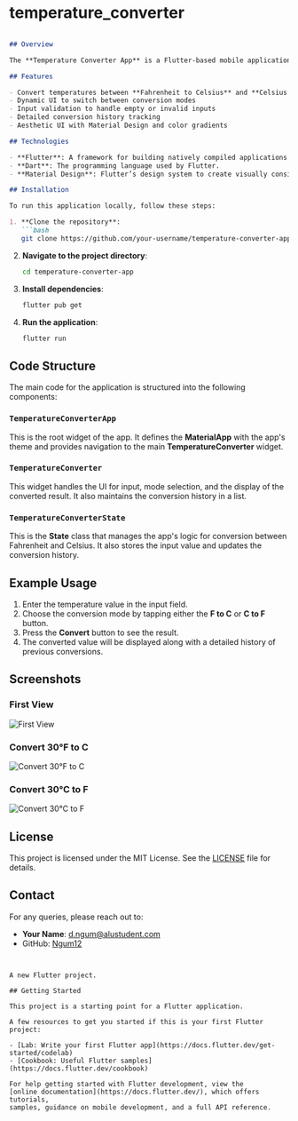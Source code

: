 # temperature_converter

```markdown

## Overview

The **Temperature Converter App** is a Flutter-based mobile application that allows users to convert temperatures between Fahrenheit and Celsius. The app provides a simple and user-friendly interface to enter a temperature value and switch between conversion modes.

## Features

- Convert temperatures between **Fahrenheit to Celsius** and **Celsius to Fahrenheit**
- Dynamic UI to switch between conversion modes
- Input validation to handle empty or invalid inputs
- Detailed conversion history tracking
- Aesthetic UI with Material Design and color gradients

## Technologies

- **Flutter**: A framework for building natively compiled applications for mobile from a single codebase.
- **Dart**: The programming language used by Flutter.
- **Material Design**: Flutter’s design system to create visually consistent UIs across platforms.

## Installation

To run this application locally, follow these steps:

1. **Clone the repository**:
   ```bash
   git clone https://github.com/your-username/temperature-converter-app.git
   ```
2. **Navigate to the project directory**:
   ```bash
   cd temperature-converter-app
   ```
3. **Install dependencies**:
   ```bash
   flutter pub get
   ```
4. **Run the application**:
   ```bash
   flutter run
   ```

## Code Structure

The main code for the application is structured into the following components:

### `TemperatureConverterApp`

This is the root widget of the app. It defines the **MaterialApp** with the app's theme and provides navigation to the main **TemperatureConverter** widget.

### `TemperatureConverter`

This widget handles the UI for input, mode selection, and the display of the converted result. It also maintains the conversion history in a list.

### `TemperatureConverterState`

This is the **State** class that manages the app's logic for conversion between Fahrenheit and Celsius. It also stores the input value and updates the conversion history.

## Example Usage

1. Enter the temperature value in the input field.
2. Choose the conversion mode by tapping either the **F to C** or **C to F** button.
3. Press the **Convert** button to see the result.
4. The converted value will be displayed along with a detailed history of previous conversions.

## Screenshots

### First View
![First View](https://github.com/Ngum12/Temperature_Conversion-app/raw/master/First%20view.png)

### Convert 30°F to C
![Convert 30°F to C](https://github.com/Ngum12/Temperature_Conversion-app/raw/master/Convert%2030F%20to%20C.png)

### Convert 30°C to F
![Convert 30°C to F](https://github.com/Ngum12/Temperature_Conversion-app/raw/master/convert%2030%20C%20to%20F.png)


## License

This project is licensed under the MIT License. See the [LICENSE](LICENSE) file for details.

## Contact

For any queries, please reach out to:

- **Your Name**: [d.ngum@alustudent.com](mailto:your-email@example.com)
- GitHub: [Ngum12](https://github.com/your-github-username)
```


A new Flutter project.

## Getting Started

This project is a starting point for a Flutter application.

A few resources to get you started if this is your first Flutter project:

- [Lab: Write your first Flutter app](https://docs.flutter.dev/get-started/codelab)
- [Cookbook: Useful Flutter samples](https://docs.flutter.dev/cookbook)

For help getting started with Flutter development, view the
[online documentation](https://docs.flutter.dev/), which offers tutorials,
samples, guidance on mobile development, and a full API reference.
